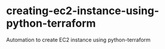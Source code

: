 # creating-ec2-instance-using-python-terraform
Automation to create EC2 instance using python-terraform

